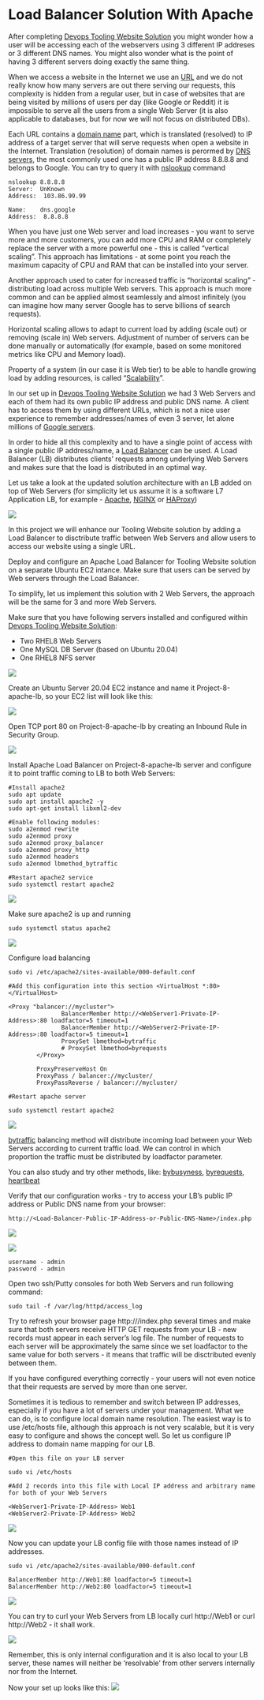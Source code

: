 # Load Balancer Solution With Apache

After completing [Devops Tooling Website Solution](https://github.com/samuelbartels20/devops-tooling-website-solution) you might wonder how a user will be accessing each of the webservers using 3 different IP addreses or 3 different DNS names. You might also wonder what is the point of having 3 different servers doing exactly the same thing.

When we access a website in the Internet we use an [URL](https://en.wikipedia.org/wiki/URL) and we do not really know how many servers are out there serving our requests, this complexity is hidden from a regular user, but in case of websites that are being visited by millions of users per day (like Google or Reddit) it is impossible to serve all the users from a single Web Server (it is also applicable to databases, but for now we will not focus on distributed DBs).

Each URL contains a [domain name](https://en.wikipedia.org/wiki/Domain_name) part, which is translated (resolved) to IP address of a target server that will serve requests when open a website in the Internet. Translation (resolution) of domain names is perormed by [DNS servers](https://en.wikipedia.org/wiki/Domain_Name_System), the most commonly used one has a public IP address 8.8.8.8 and belongs to Google. You can try to query it with [nslookup](https://en.wikipedia.org/wiki/Nslookup) command

```
nslookup 8.8.8.8
Server:  UnKnown
Address:  103.86.99.99

Name:    dns.google
Address:  8.8.8.8
```

When you have just one Web server and load increases - you want to serve more and more customers, you can add more CPU and RAM or completely replace the server with a more powerful one - this is called “vertical scaling”. This approach has limitations - at some point you reach the maximum capacity of CPU and RAM that can be installed into your server.

Another approach used to cater for increased traffic is “horizontal scaling” - distributing load across multiple Web servers. This approach is much more common and can be applied almost seamlessly and almost infinitely (you can imagine how many server Google has to serve billions of search requests).

Horizontal scaling allows to adapt to current load by adding (scale out) or removing (scale in) Web servers. Adjustment of number of servers can be done manually or automatically (for example, based on some monitored metrics like CPU and Memory load).

Property of a system (in our case it is Web tier) to be able to handle growing load by adding resources, is called “[Scalability](https://en.wikipedia.org/wiki/Scalability)”.

In our set up in [Devops Tooling Website Solution](https://github.com/samuelbartels20/devops-tooling-website-solution) we had 3 Web Servers and each of them had its own public IP address and public DNS name. A client has to access them by using different URLs, which is not a nice user experience to remember addresses/names of even 3 server, let alone millions of [Google servers](https://en.wikipedia.org/wiki/Google_data_centers).

In order to hide all this complexity and to have a single point of access with a single public IP address/name, a [Load Balancer](https://en.wikipedia.org/wiki/Load_balancing_(computing)) can be used. A Load Balancer (LB) distributes clients’ requests among underlying Web Servers and makes sure that the load is distributed in an optimal way.

Let us take a look at the updated solution architecture with an LB added on top of Web Servers (for simplicity let us assume it is a software L7 Application LB, for example - [Apache](https://httpd.apache.org/docs/2.4/mod/mod_proxy_balancer.html), [NGINX](https://docs.nginx.com/nginx/admin-guide/load-balancer/http-load-balancer/) or [HAProxy](http://www.haproxy.org/))

![](./images/architecture.png)

In this project we will enhance our Tooling Website solution by adding a Load Balancer to disctribute traffic between Web Servers and allow users to access our website using a single URL.

Deploy and configure an Apache Load Balancer for Tooling Website solution on a separate Ubuntu EC2 intance. Make sure that users can be served by Web servers through the Load Balancer.

To simplify, let us implement this solution with 2 Web Servers, the approach will be the same for 3 and more Web Servers.

Make sure that you have following servers installed and configured within [Devops Tooling Website Solution](https://github.com/samuelbartels20/devops-tooling-website-solution):

- Two RHEL8 Web Servers
- One MySQL DB Server (based on Ubuntu 20.04)
- One RHEL8 NFS server

![](./images/load.png)


Create an Ubuntu Server 20.04 EC2 instance and name it Project-8-apache-lb, so your EC2 list will look like this:

![](./images/load-apache.png)

Open TCP port 80 on Project-8-apache-lb by creating an Inbound Rule in Security Group.

![](./images/security.png)

Install Apache Load Balancer on Project-8-apache-lb server and configure it to point traffic coming to LB to both Web Servers:
```
#Install apache2
sudo apt update
sudo apt install apache2 -y
sudo apt-get install libxml2-dev

#Enable following modules:
sudo a2enmod rewrite
sudo a2enmod proxy
sudo a2enmod proxy_balancer
sudo a2enmod proxy_http
sudo a2enmod headers
sudo a2enmod lbmethod_bytraffic

#Restart apache2 service
sudo systemctl restart apache2
```

![](./images/install.png)

Make sure apache2 is up and running
```
sudo systemctl status apache2
```

![](./images/verify.png)

Configure load balancing
```
sudo vi /etc/apache2/sites-available/000-default.conf

#Add this configuration into this section <VirtualHost *:80>  </VirtualHost>

<Proxy "balancer://mycluster">
               BalancerMember http://<WebServer1-Private-IP-Address>:80 loadfactor=5 timeout=1
               BalancerMember http://<WebServer2-Private-IP-Address>:80 loadfactor=5 timeout=1
               ProxySet lbmethod=bytraffic
               # ProxySet lbmethod=byrequests
        </Proxy>

        ProxyPreserveHost On
        ProxyPass / balancer://mycluster/
        ProxyPassReverse / balancer://mycluster/

#Restart apache server

sudo systemctl restart apache2
```

![](./images/configure.png)

[bytraffic](https://httpd.apache.org/docs/2.4/mod/mod_lbmethod_bytraffic.html) balancing method will distribute incoming load between your Web Servers according to current traffic load. We can control in which proportion the traffic must be distributed by loadfactor parameter.

You can also study and try other methods, like: [bybusyness](https://httpd.apache.org/docs/2.4/mod/mod_lbmethod_bybusyness.html), [byrequests](https://httpd.apache.org/docs/2.4/mod/mod_lbmethod_byrequests.html), [heartbeat](https://httpd.apache.org/docs/2.4/mod/mod_lbmethod_heartbeat.html)

Verify that our configuration works - try to access your LB’s public IP address or Public DNS name from your browser:
```
http://<Load-Balancer-Public-IP-Address-or-Public-DNS-Name>/index.php
```

![](./images/load-ap.png)

![](./images/final.png)

```
username - admin
password - admin
```

Open two ssh/Putty consoles for both Web Servers and run following command:
```
sudo tail -f /var/log/httpd/access_log
```

Try to refresh your browser page http://<Load-Balancer-Public-IP-Address-or-Public-DNS-Name>/index.php several times and make sure that both servers receive HTTP GET requests from your LB - new records must appear in each server’s log file. The number of requests to each server will be approximately the same since we set loadfactor to the same value for both servers - it means that traffic will be disctributed evenly between them.

If you have configured everything correctly - your users will not even notice that their requests are served by more than one server.

Sometimes it is tedious to remember and switch between IP addresses, especially if you have a lot of servers under your management. What we can do, is to configure local domain name resolution. The easiest way is to use /etc/hosts file, although this approach is not very scalable, but it is very easy to configure and shows the concept well. So let us configure IP address to domain name mapping for our LB.

```
#Open this file on your LB server

sudo vi /etc/hosts

#Add 2 records into this file with Local IP address and arbitrary name for both of your Web Servers

<WebServer1-Private-IP-Address> Web1
<WebServer2-Private-IP-Address> Web2
```

![](./images/loading.png)

Now you can update your LB config file with those names instead of IP addresses.
```
sudo vi /etc/apache2/sites-available/000-default.conf

BalancerMember http://Web1:80 loadfactor=5 timeout=1
BalancerMember http://Web2:80 loadfactor=5 timeout=1
```

![](./images/loader.png)

You can try to curl your Web Servers from LB locally curl http://Web1 or curl http://Web2 - it shall work.

![](./images/curl.png)

Remember, this is only internal configuration and it is also local to your LB server, these names will neither be ‘resolvable’ from other servers internally nor from the Internet.

Now your set up looks like this:
![](./images/curl.png)